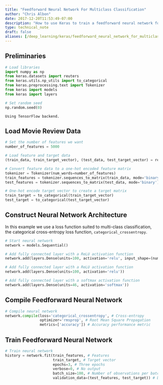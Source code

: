 ```yaml
---
title: "Feedforward Neural Network For Multiclass Classification"
author: "Chris Albon"
date: 2017-12-20T11:53:49-07:00
description: "How to use Keras to train a feedforward neural network for multiclass classification in Python."
type: technical_note
draft: false
aliases: [/deep_learning/keras/feedforward_neural_network_for_multiclass_classification/]
---
```

## Preliminaries


```python
# Load libraries
import numpy as np
from keras.datasets import reuters
from keras.utils.np_utils import to_categorical
from keras.preprocessing.text import Tokenizer
from keras import models
from keras import layers

# Set random seed
np.random.seed(0)
```

    Using TensorFlow backend.


## Load Movie Review Data


```python
# Set the number of features we want
number_of_features = 5000

# Load feature and target data
(train_data, train_target_vector), (test_data, test_target_vector) = reuters.load_data(num_words=number_of_features)

# Convert feature data to a one-hot encoded feature matrix
tokenizer = Tokenizer(num_words=number_of_features)
train_features = tokenizer.sequences_to_matrix(train_data, mode='binary')
test_features = tokenizer.sequences_to_matrix(test_data, mode='binary')

# One-hot encode target vector to create a target matrix
train_target = to_categorical(train_target_vector)
test_target = to_categorical(test_target_vector)
```

## Construct Neural Network Architecture

In this example we use a loss function suited to multi-class classification, the categorical cross-entropy loss function, `categorical_crossentropy`.


```python
# Start neural network
network = models.Sequential()

# Add fully connected layer with a ReLU activation function
network.add(layers.Dense(units=100, activation='relu', input_shape=(number_of_features,)))

# Add fully connected layer with a ReLU activation function
network.add(layers.Dense(units=100, activation='relu'))

# Add fully connected layer with a softmax activation function
network.add(layers.Dense(units=46, activation='softmax'))
```

## Compile Feedforward Neural Network


```python
# Compile neural network
network.compile(loss='categorical_crossentropy', # Cross-entropy
                optimizer='rmsprop', # Root Mean Square Propagation
                metrics=['accuracy']) # Accuracy performance metric
```

## Train Feedforward Neural Network


```python
# Train neural network
history = network.fit(train_features, # Features
                      train_target, # Target vector
                      epochs=3, # Three epochs
                      verbose=0, # No output
                      batch_size=100, # Number of observations per batch
                      validation_data=(test_features, test_target)) # Data to use for evaluation
```
